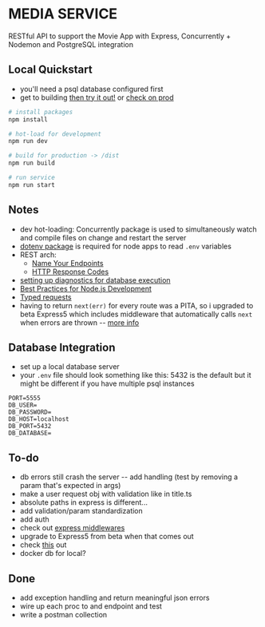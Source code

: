 # MEDIA SERVICE

RESTful API to support the Movie App with Express, Concurrently + Nodemon and PostgreSQL integration

## Local Quickstart
* you'll need a psql database configured first
* get to building [then try it out!](http://localhost:5555/api/v1/users) or [check on prod](https://media-service.onrender.com/api/v1/users)

```sh
# install packages
npm install

# hot-load for development
npm run dev

# build for production -> /dist
npm run build

# run service
npm run start
```

## Notes
* dev hot-loading: Concurrently package is used to simultaneously watch and compile files on change and restart the server
* [dotenv package](https://medium.com/@thejasonfile/using-dotenv-package-to-create-environment-variables-33da4ac4ea8f) is required for node apps to read `.env` variables
* REST arch:
	- [Name Your Endpoints](https://restfulapi.net/resource-naming/)
	- [HTTP Response Codes](https://developer.mozilla.org/en-US/docs/Web/HTTP/Status/100)
* [setting up diagnostics for database execution](https://node-postgres.com/guides/project-structure)
* [Best Practices for Node.js Development](https://devcenter.heroku.com/articles/node-best-practices)
* [Typed requests](https://javascript.plainenglish.io/typed-express-request-and-response-with-typescript-7277aea028c)
* having to return `next(err)` for every route was a PITA, so i upgraded to beta Express5 which includes middleware that automatically calls `next` when errors are thrown -- [more info](https://expressjs.com/en/guide/error-handling.html)

## Database Integration
* set up a local database server
* your `.env` file should look something like this: 5432 is the default but it might be different if you have multiple psql instances
```
PORT=5555
DB_USER=
DB_PASSWORD=
DB_HOST=localhost
DB_PORT=5432
DB_DATABASE=
```

## To-do
* db errors still crash the server -- add handling (test by removing a param that's expected in args)
* make a user request obj with validation like in title.ts
* absolute paths in express is different...
* add validation/param standardization
* add auth
* check out [express middlewares](https://blog.bitsrc.io/5-express-middleware-libraries-every-developer-should-know-94e2728f7503)
* upgrade to Express5 from beta when that comes out
* check [this](https://javascript.plainenglish.io/how-to-automatically-convert-typescript-types-to-runtime-validators-5b06ee269b13) out
* docker db for local?

## Done
* add exception handling and return meaningful json errors
* wire up each proc to and endpoint and test
* write a postman collection
